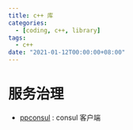 ```yaml
---
title: c++ 库
categories: 
  - [coding, c++, library]
tags:
  - c++
date: "2021-01-12T00:00:00+08:00"
---
```


# 服务治理

- [ppconsul](https://github.com/oliora/ppconsul) : consul 客户端

